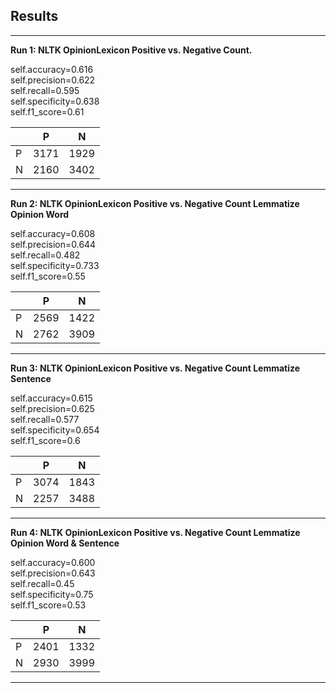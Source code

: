 ## Results
<hr>

**Run 1: NLTK OpinionLexicon Positive vs. Negative Count.**

self.accuracy=0.616<br>
self.precision=0.622<br>
self.recall=0.595<br>
self.specificity=0.638<br>
self.f1_score=0.61<br>


|   |  P | N  |
|---|---|---|
| P  | 3171  | 1929  |
| N  |  2160 | 3402  |

<hr>

**Run 2: NLTK OpinionLexicon Positive vs. Negative Count Lemmatize Opinion Word**

self.accuracy=0.608<br>
self.precision=0.644<br>
self.recall=0.482<br>
self.specificity=0.733<br>
self.f1_score=0.55<br>

|   |  P | N  |
|---|---|---|
| P  | 2569  | 1422  |
| N  |  2762 | 3909  |

<hr>

**Run 3: NLTK OpinionLexicon Positive vs. Negative Count Lemmatize Sentence**

self.accuracy=0.615<br>
self.precision=0.625<br>
self.recall=0.577<br>
self.specificity=0.654<br>
self.f1_score=0.6<br>

|   |  P | N  |
|---|---|---|
| P  | 3074  | 1843  |
| N  |  2257 | 3488  |

<hr>

**Run 4: NLTK OpinionLexicon Positive vs. Negative Count Lemmatize Opinion Word & Sentence**

self.accuracy=0.600<br>
self.precision=0.643<br>
self.recall=0.45<br>
self.specificity=0.75<br>
self.f1_score=0.53<br>

|   |  P | N  |
|---|---|---|
| P  | 2401  | 1332  |
| N  |  2930 | 3999  |

<hr>
